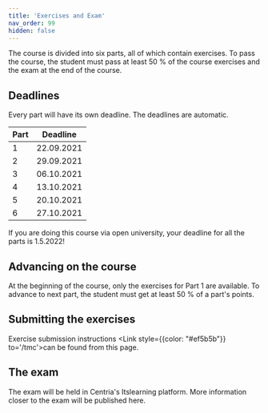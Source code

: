 ```yaml
---
title: 'Exercises and Exam'
nav_order: 99
hidden: false
---
```


The course is divided into six parts, all of which contain exercises. To pass the course, the student must pass at least 50 % of the course exercises and the exam at the end of the course.

## Deadlines

Every part will have its own deadline. The deadlines are automatic.

| Part | Deadline       |
| :----| :------------: |
| 1    |   22.09.2021   |
| 2    |   29.09.2021   |
| 3    |   06.10.2021   |
| 4    |   13.10.2021   |
| 5    |   20.10.2021   |
| 6    |   27.10.2021   |

<Note>
If you are doing this course via open university, your deadline for all the parts is 1.5.2022!
</Note>

## Advancing on the course

At the beginning of the course, only the exercises for Part 1 are available. To advance to next part, the student must get at least 50 % of a part's points.

## Submitting the exercises

Exercise submission instructions <Link style={{color: "#ef5b5b"}} to='/tmc'>can be found from this page.</Link> 

## The exam

The exam will be held in Centria's Itslearning platform. More information closer to the exam will be published here.